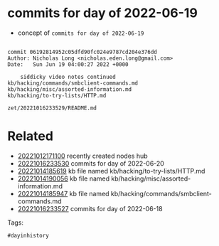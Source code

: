 # commits for day of 2022-06-19

- concept of `commits for day of 2022-06-19`

```

commit 06192814952c05dfd90fc024e9787cd204e376dd
Author: Nicholas Long <nicholas.eden.long@gmail.com>
Date:   Sun Jun 19 04:00:27 2022 +0000

    siddicky video notes continued
kb/hacking/commands/smbclient-commands.md
kb/hacking/misc/assorted-information.md
kb/hacking/to-try-lists/HTTP.md
```

` zet/20221016233529/README.md `

# Related

- [20221012171100](/zet/20221012171100/README.md) recently created nodes hub
- [20221016233530](/zet/20221016233530/README.md) commits for day of 2022-06-20
- [20221014185619](/zet/20221014185619/README.md) kb file named kb/hacking/to-try-lists/HTTP.md
- [20221014190056](/zet/20221014190056/README.md) kb file named kb/hacking/misc/assorted-information.md
- [20221014185947](/zet/20221014185947/README.md) kb file named kb/hacking/commands/smbclient-commands.md
- [20221016233527](/zet/20221016233527/README.md) commits for day of 2022-06-18

Tags:

    #dayinhistory
